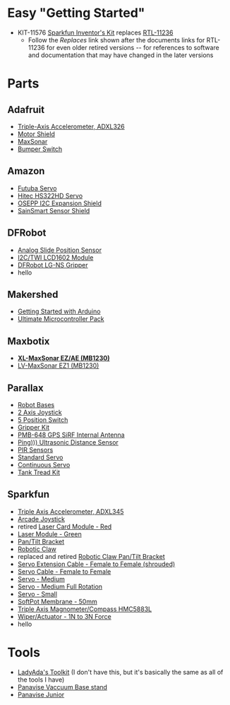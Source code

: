 # Easy "Getting Started"

- KIT-11576 [Sparkfun Inventor's Kit](https://www.sparkfun.com/products/12060) replaces [RTL-11236](https://www.sparkfun.com/products/retired/11236)
  * Follow the _Replaces_ link shown after the documents links for RTL-11236 for even older retired versions -- for references to software and documentation that may have changed in the later versions

# Parts


## Adafruit

- [Triple-Axis Accelerometer, ADXL326](http://www.adafruit.com/products/1018)
- [Motor Shield](http://www.adafruit.com/products/1438)
- [MaxSonar](https://www.adafruit.com/products/172)
- [Bumper Switch](https://www.adafruit.com/products/818)


## Amazon

- [Futuba Servo](http://www.amazon.com/Futaba-S3003-Servo-Standard/dp/B0015H2V72/ref=sr_1_1?s=toys-and-games&ie=UTF8&qid=1345046435&sr=1-1&keywords=futaba+servo)
- [Hitec HS322HD Servo](http://www.amazon.com/Hitec-33322S-HS-322HD-Standard-Karbonite/dp/B0006O3XEA/ref=sr_1_cc_2?s=aps&ie=UTF8&qid=1345046396&sr=1-2-catcorr&keywords=hitec+servo)
- [OSEPP I2C Expansion Shield](http://www.amazon.com/OSEPP-I2CSHD-01-I2C-Expansion-Shield/dp/B008MOOEA8/ref=sr_1_1?ie=UTF8&qid=1435807356&sr=8-1&keywords=OSEPP+I2C+Expansion+Shield+Arduino+Compatible)
- [SainSmart Sensor Shield](http://www.amazon.com/SainSmart-Sensor-Digital-Arduino-Duemilanove/dp/B006TQ314G)


## DFRobot

- [Analog Slide Position Sensor](http://www.dfrobot.com/index.php?route=product/product&filter_name=slide&product_id=131)
- [I2C/TWI LCD1602 Module](http://www.dfrobot.com/index.php?route=product/product&filter_name=i2c/twi&product_id=135)
- [DFRobot LG-NS Gripper](http://www.dfrobot.com/index.php?route=product/product&filter_name=gripper&product_id=628#.UCvGymNST_k)
- hello


## Makershed

- [Getting Started with Arduino](http://www.makershed.com/Getting_Started_with_Arduino_Kit_V3_0_p/msgsa.htm)
- [Ultimate Microcontroller Pack](http://www.makershed.com/Ultimate_Microcontroller_Pack_p/msump.htm)

## Maxbotix

- **[XL-MaxSonar EZ/AE (MB1230)](http://www.maxbotix.com/products/XL-EZ.htm)**
- [LV-MaxSonar EZ1 (MB1230)](http://www.maxbotix.com/products/LV.htm)

## Parallax

- [Robot Bases](https://www.parallax.com/catalog/robotics/complete-robots)
- [2 Axis Joystick](https://www.parallax.com/product/27800)
- [5 Position Switch](https://www.parallax.com/product/27801)
- [Gripper Kit](https://www.parallax.com/product/28202)
- [PMB-648 GPS SiRF Internal Antenna](https://www.parallax.com/product/28501)
- [Ping))) Ultrasonic Distance Sensor](https://www.parallax.com/product/28015)
- [PIR Sensors](https://www.parallax.com/search?search_api_views_fulltext=pir+sensor)
- [Standard Servo](https://www.parallax.com/product/900-00005)
- [Continuous Servo](https://www.parallax.com/product/900-00008)
- [Tank Tread Kit](https://www.parallax.com/product/28106)


## Sparkfun


- [Triple Axis Accelerometer, ADXL345](https://www.sparkfun.com/products/9836)
- [Arcade Joystick](http://www.sparkfun.com/products/9136)
- retired [Laser Card Module - Red](http://www.sparkfun.com/products/594)
- [Laser Module - Green](https://www.sparkfun.com/products/9906)
- [Pan/Tilt Bracket](http://www.sparkfun.com/products/10335)
- [Robotic Claw](http://www.sparkfun.com/products/10332)
- replaced and retired [Robotic Claw Pan/Tilt Bracket](http://www.sparkfun.com/products/10826)
- [Servo Extension Cable - Female to Female (shrouded)](http://www.sparkfun.com/products/8738)
- [Servo Cable - Female to Female](http://www.sparkfun.com/products/9187)
- [Servo - Medium](http://www.sparkfun.com/products/10333)
- [Servo - Medium Full Rotation](http://www.sparkfun.com/products/10189)
- [Servo - Small](http://www.sparkfun.com/products/9065)
- [SoftPot Membrane - 50mm](http://www.sparkfun.com/products/8680)
- [Triple Axis Magnometer/Compass HMC5883L](https://www.sparkfun.com/products/10530)
- [Wiper/Actuator - 1N to 3N Force](http://www.sparkfun.com/products/9075)
- hello



# Tools

- [LadyAda's Toolkit](https://www.adafruit.com/products/136) (I don't have this, but it's basically the same as all of the tools I have)
- [Panavise Vaccuum Base stand](http://www.amazon.com/PanaVise-209-Vacuum-Base-Jr/dp/B000CONJUM/ref=sr_1_3?ie=UTF8&qid=1345046483&sr=8-3&keywords=panavise)
- [Panavise Junior](http://www.amazon.com/PanaVise-Model-201-Junior-Miniature/dp/B000B61D22/ref=sr_1_1?ie=UTF8&qid=1345046483&sr=8-1&keywords=panavise)
